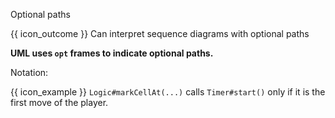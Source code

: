 <span id="title">Optional paths</span>

<span id="prereqs"></span>

<span id="outcomes">{{ icon_outcome }} Can interpret sequence diagrams with optional paths</span>

<div id="body">

**UML uses `opt` frames to indicate optional paths.**

Notation:

<pic src="{{baseUrl}}/uml/sequenceDiagrams/optionalPaths/images/notation.png" height="50" />
<p/>

<box>

{{ icon_example }} `Logic#markCellAt(...)` calls `Timer#start()` only if it is the first move of the player.

<pic src="{{baseUrl}}/uml/sequenceDiagrams/optionalPaths/images/logicTimer.png" height="150" />
<p/>

</box>

</div>

<div id="extras">
</div>
